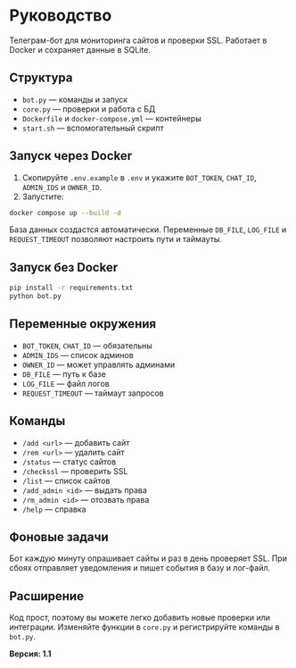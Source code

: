 # Руководство

Телеграм-бот для мониторинга сайтов и проверки SSL. Работает в Docker и сохраняет данные в SQLite.

## Структура

- `bot.py` — команды и запуск
- `core.py` — проверки и работа с БД
- `Dockerfile` и `docker-compose.yml` — контейнеры
- `start.sh` — вспомогательный скрипт

## Запуск через Docker

1. Скопируйте `.env.example` в `.env` и укажите `BOT_TOKEN`, `CHAT_ID`, `ADMIN_IDS` и `OWNER_ID`.
2. Запустите:

```bash
docker compose up --build -d
```

База данных создастся автоматически. Переменные `DB_FILE`, `LOG_FILE` и `REQUEST_TIMEOUT` позволяют настроить пути и таймауты.

## Запуск без Docker

```bash
pip install -r requirements.txt
python bot.py
```

## Переменные окружения

- `BOT_TOKEN`, `CHAT_ID` — обязательны
- `ADMIN_IDS` — список админов
- `OWNER_ID` — может управлять админами
- `DB_FILE` — путь к базе
- `LOG_FILE` — файл логов
- `REQUEST_TIMEOUT` — таймаут запросов

## Команды

- `/add <url>` — добавить сайт
- `/rem <url>` — удалить сайт
- `/status` — статус сайтов
- `/checkssl` — проверить SSL
- `/list` — список сайтов
- `/add_admin <id>` — выдать права
- `/rm_admin <id>` — отозвать права
- `/help` — справка

## Фоновые задачи

Бот каждую минуту опрашивает сайты и раз в день проверяет SSL. При сбоях отправляет уведомления и пишет события в базу и лог-файл.

## Расширение

Код прост, поэтому вы можете легко добавить новые проверки или интеграции. Изменяйте функции в `core.py` и регистрируйте команды в `bot.py`.

**Версия: 1.1**
